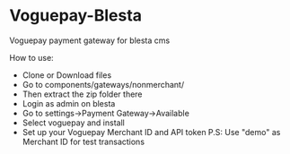 # Voguepay-Blesta
Voguepay payment gateway for blesta cms

How to use:
- Clone or Download files
- Go to components/gateways/nonmerchant/
- Then extract the zip folder there 
- Login as admin on blesta
- Go to settings->Payment Gateway->Available
- Select voguepay and install
- Set up your Voguepay Merchant ID and API token
P.S: Use "demo" as Merchant ID for test transactions
